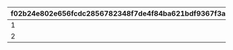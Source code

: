 |f02b24e802e656fcdc2856782348f7de4f84ba621bdf9367f3a14d72552bf666|accdaad1f2b85bda2955458e2e852f14a251b69346f8c133b9487bb02db8cd5d|90e72d2734dc6d263249e716fe387b92e7f7d7c4004b581c39f449f2e2d1bab0|3d9ad98bab4a1f4cc9047c2b2b3ee4f6853b52b7db4b2cccea3c5e0a840cf5d7|
| --- | --- | --- | --- |
|1|2|0|0|
|2|7|0|0|